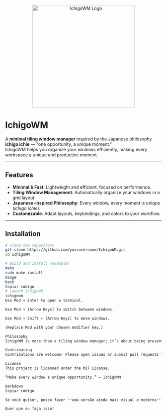 <p align="center">
  <img src="https://github.com/user-attachments/assets/576d4636-0d84-4372-a9f4-e6f4ab247a67" alt="IchigoWM Logo" width="330"/>
</p>

# IchigoWM

A **minimal tiling window manager** inspired by the Japanese philosophy **ichigo ichie** — "one opportunity, a unique moment."  
IchigoWM helps you organize your windows efficiently, making every workspace a unique and productive moment.

---

## Features

- **Minimal & Fast**: Lightweight and efficient, focused on performance.  
- **Tiling Window Management**: Automatically organize your windows in a grid layout.  
- **Japanese-inspired Philosophy**: Every window, every moment is unique (*ichigo ichie*).  
- **Customizable**: Adapt layouts, keybindings, and colors to your workflow.  

---

## Installation

```bash
# Clone the repository
git clone https://github.com/yourusername/IchigoWM.git
cd IchigoWM

# Build and install (example)
make
sudo make install
Usage
bash
Copiar código
# Launch IchigoWM
ichigowm
Use Mod + Enter to open a terminal.

Use Mod + [Arrow Keys] to switch between windows.

Use Mod + Shift + [Arrow Keys] to move windows.

(Replace Mod with your chosen modifier key.)

Philosophy
IchigoWM is more than a tiling window manager; it’s about being present in your workspace. Inspired by the Japanese saying ichigo ichie, it encourages mindfulness in every task, every window, every moment.

Contributing
Contributions are welcome! Please open issues or submit pull requests to help make IchigoWM better.

License
This project is licensed under the MIT License.

“Make every window a unique opportunity.” — IchigoWM

markdown
Copiar código

Se você quiser, posso fazer **uma versão ainda mais visual e moderna**, com **badges, cores e links diretos para instalação**, perfeita para deixar o GitHub com cara de projeto profissional.  

Quer que eu faça isso?
